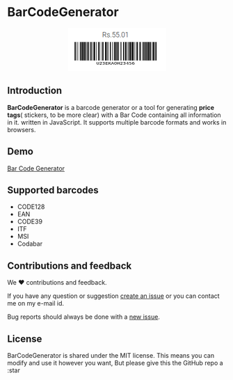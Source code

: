 # BarCodeGenerator

<p align="center">
  <img src="https://github.com/nchand/BarCodeGenerator/blob/master/assets/barcode.png">
</p>

## Introduction 
**BarCodeGenerator** is a barcode generator or a tool for generating **price tags**( stickers, to be more clear) with a Bar Code containing all information in it. written in JavaScript. It supports multiple barcode formats and works in browsers.

## Demo
[Bar Code Generator](https://nchand.github.io/BarCodeGenerator/)

## Supported barcodes
- CODE128
- EAN
- CODE39
- ITF
- MSI
- Codabar

## Contributions and feedback
We :heart: contributions and feedback. 

If you have any question or suggestion [create an issue](https://github.com/nchand/BarCodeGenerator/issues) or you can contact me on my e-mail id.

Bug reports should always be done with a [new issue](https://github.com/nchand/BarCodeGenerator/issues/new).

## License

BarCodeGenerator is shared under the MIT license. This means you can modify and use it however you want, But please give this the GitHub repo a :star
